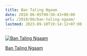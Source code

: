 ```yaml
---
title: Ban Taling Ngaam
date: 2010-06-05T00:50:43+00:00
url: /2010/06/ban-taling-ngaam/
lastmod: 2023-09-10T19:14:12+07:00
---
```

<div class="media image">
  <a href="http://www.flickr.com/photos/schreibblogade/4671932438/" title="Ban Taling Ngaam"><img src="//farm5.static.flickr.com/4034/4671932438_c5876e00f0.jpg" alt="Ban Taling Ngaam" /></p>

  <p>
    Ban Taling Ngaam
  </p>

  <p>
    </a></div>
